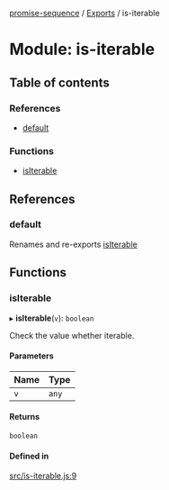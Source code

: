 [promise-sequence](../README.md) / [Exports](../modules.md) / is-iterable

# Module: is-iterable

## Table of contents

### References

- [default](is_iterable.md#default)

### Functions

- [isIterable](is_iterable.md#isiterable)

## References

### default

Renames and re-exports [isIterable](is_iterable.md#isiterable)

## Functions

### isIterable

▸ **isIterable**(`v`): `boolean`

Check the value whether iterable.

#### Parameters

| Name | Type |
| :------ | :------ |
| `v` | `any` |

#### Returns

`boolean`

#### Defined in

[src/is-iterable.js:9](https://github.com/snowyu/promise-sequence.js/blob/550b1ff/src/is-iterable.js#L9)
